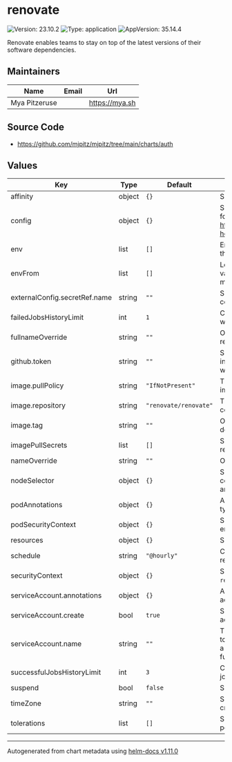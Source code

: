 # renovate

![Version: 23.10.2](https://img.shields.io/badge/Version-23.10.2-informational?style=flat-square) ![Type: application](https://img.shields.io/badge/Type-application-informational?style=flat-square) ![AppVersion: 35.14.4](https://img.shields.io/badge/AppVersion-35.14.4-informational?style=flat-square)

Renovate enables teams to stay on top of the latest versions of their software dependencies.

## Maintainers

| Name          | Email | Url              |
| ------------- | ----- | ---------------- |
| Mya Pitzeruse |       | <https://mya.sh> |

## Source Code

- <https://github.com/mjpitz/mjpitz/tree/main/charts/auth>

## Values

| Key                           | Type   | Default               | Description                                                                                                                  |
| ----------------------------- | ------ | --------------------- | ---------------------------------------------------------------------------------------------------------------------------- |
| affinity                      | object | `{}`                  | Specify affinity rules for the pods.                                                                                         |
| config                        | object | `{}`                  | Specify configuration specifically for the self-hosted renovate bot. https://docs.renovatebot.com/self-hosted-configuration/ |
| env                           | list   | `[]`                  | Environment variables provided to the application.                                                                           |
| envFrom                       | list   | `[]`                  | Load additional environment variables from secrets or config maps.                                                           |
| externalConfig.secretRef.name | string | `""`                  | Specify the name of the secret containing the raw configuration.                                                             |
| failedJobsHistoryLimit        | int    | `1`                   | Configured how many failed jobs will remain in the pod history.                                                              |
| fullnameOverride              | string | `""`                  | Override the full name of the release.                                                                                       |
| github.token                  | string | `""`                  | Specify the GitHub token used increase GitHub API rate limits when generating release notes.                                 |
| image.pullPolicy              | string | `"IfNotPresent"`      | The pull policy to use for the image.                                                                                        |
| image.repository              | string | `"renovate/renovate"` | The repository hosting the container image.                                                                                  |
| image.tag                     | string | `""`                  | Overrides the image tag whose default is the chart appVersion.                                                               |
| imagePullSecrets              | list   | `[]`                  | Specify the secret containing the registry credentials.                                                                      |
| nameOverride                  | string | `""`                  | Override the name of the release.                                                                                            |
| nodeSelector                  | object | `{}`                  | Specify the node selector used to control which nodes registry pods are deployed to.                                         |
| podAnnotations                | object | `{}`                  | Annotations to add to the pod, typically used for assume roles.                                                              |
| podSecurityContext            | object | `{}`                  | Specify the security context for the entire pod.                                                                             |
| resources                     | object | `{}`                  | Specify the resources for the pod.                                                                                           |
| schedule                      | string | `"@hourly"`           | Configure the schedule of the renovate CronJob.                                                                              |
| securityContext               | object | `{}`                  | Specify the security context for the `registry` container.                                                                   |
| serviceAccount.annotations    | object | `{}`                  | Annotations to add to the service account.                                                                                   |
| serviceAccount.create         | bool   | `true`                | Specifies whether a service account should be created.                                                                       |
| serviceAccount.name           | string | `""`                  | The name of the service account to use. If not set and create is true, a name is generated using the fullname template.      |
| successfulJobsHistoryLimit    | int    | `3`                   | Configure how many successful jobs will remain in the pod history.                                                           |
| suspend                       | bool   | `false`               | Suspend pauses the CronJob.                                                                                                  |
| timeZone                      | string | `""`                  | Specify the time zone in which the cron schedule should be executed.                                                         |
| tolerations                   | list   | `[]`                  | Specify taints that the registry pods are willing to tolerate.                                                               |

---

Autogenerated from chart metadata using [helm-docs v1.11.0](https://github.com/norwoodj/helm-docs/releases/v1.11.0)
